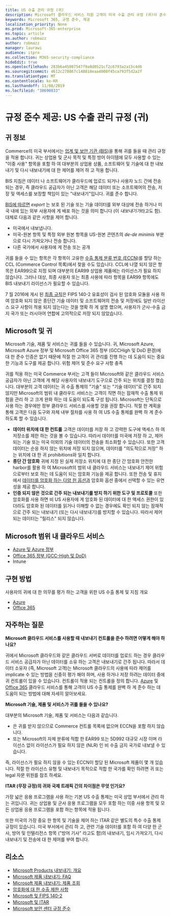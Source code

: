 ```yaml
---
title: US 수출 관리 규정 (귀)
description: Microsoft 클라우드 서비스 지원 고객이 미국 수출 관리 규정 (귀)이 준수 요구 사항을 충족 하 고 수출 통제 위험을 관리 하는 데 도움이 됩니다.
keywords: Microsoft 365, 규정 준수, 제공
localization_priority: None
ms.prod: Microsoft-365-enterprise
ms.topic: article
ms.author: robmazz
author: robmazz
manager: laurawi
audience: itpro
ms.collection: M365-security-compliance
hideEdit: true
ms.openlocfilehash: 283b6a45807547f9a8d0521cf2c6793a2a15c4d6
ms.sourcegitcommit: 4612c270867c148818eaa4008f45ca793f5d2a2f
ms.translationtype: MT
ms.contentlocale: ko-KR
ms.lasthandoff: 11/08/2019
ms.locfileid: "38690833"
---
```

# <a name="compliance-offering-us-export-administration-regulations-ear"></a>규정 준수 제공: US 수출 관리 규정 (귀)

## <a name="about-the-ear"></a>귀 정보

Commerce의 미국 부서에서는 [업계 및 보안 기관 (BIS)](https://www.bis.doc.gov/)을 통해 귀를 들을 때 관리 규정을 적용 합니다. 귀는 상업용 및 군사 목적 및 특정 방어 아이템에 모두 사용할 수 있는 "이중 사용" 항목을 포함 하 여 대부분의 상업용 상품, 소프트웨어 및 기술에 대 한 내보내기 및 다시 내보내기에 대 한 제어를 제어 하 고 적용 합니다.

BIS 지침은 데이터 나 소프트웨어가 클라우드에 업로드 되거나 사용자 노드 간에 전송 되는 경우, 즉 클라우드 공급자가 아닌 고객은 해당 데이터 또는 소프트웨어의 전송, 저장 및 액세스를 보장할 책임이 있는 "내보내기"입니다. 귀를 준수 합니다.

[BIS에 따르면](https://www.bis.doc.gov/index.php/documents/regulation-docs/412-part-734-scope-of-the-export-administration-regulations/file) *export* 는 보호 된 기술 또는 기술 데이터를 외부 대상에 전송 하거나 미국 내에 있는 외부 사용자에 게 배포 하는 것을 의미 합니다 (이 *내보내기가*라고도 함). 대체로 다음과 같은 사항을 제어 합니다.

- 미국에서 내보냅니다.
- 미국-원본 항목 및 특정 외부 원본 항목을 US-원본 콘텐츠의 *de-de minimis* 부분으로 다시 가져오거나 전송 합니다.
- 다른 국가에서 사용자에 게 전송 또는 공개

귀를 들을 수 있는 항목은 각 항목이 고유한 [수출 통제 분류 번호 (ECCN)](https://www.bis.doc.gov/index.php/licensing/commerce-control-list-classification/export-control-classification-number-eccn)를 할당 하는 CCL (Commerce Control 목록)에서 찾을 수도 있습니다. CCL에 나열 되지 않은 항목은 EAR99으로 지정 되며 대부분의 EAR99 상업용 제품에는 라이선스가 필요 하지 않습니다. 그러나 대상, 최종 사용자 또는 최종 사용에 따라 항목을 EAR99 항목에도 BIS 내보내기 라이선스가 필요할 수 있습니다.

7 월 2016에 게시 된 [최종 규칙](https://www.federalregister.gov/documents/2016/06/03/2016-12734/revisions-to-definitions-in-the-export-administration-regulations)은 FIPS 140-2 유효성이 검사 된 암호화 모듈을 사용 하 여 암호화 되지 않은 종단간 기술 데이터 및 소프트웨어의 전송 및 저장에도 일반 라이선스 요구 사항이 적용 되지 않는다는 것을 명확 하 게 설명 했으며, 사용자가 군사-수출 금지 국가 또는 러시아어 연합에 고의적으로 저장 되지 않았습니다.

## <a name="microsoft-and-the-ear"></a>Microsoft 및 귀

Microsoft 기술, 제품 및 서비스는 귀를 들을 수 있습니다. 귀, Microsoft Azure, Microsoft Azure 정부 및 Microsoft Office 365 정부 (GCCHigh 및 DoD 환경)에 대 한 준수 인증은 없기 때문에 적절 한 고객이 귀 관리를 진행 하는 데 도움이 되는 중요 한 기능과 도구를 제공 합니다. 위험 제어 및 준수 요구 사항 충족

귀를 적용 하는 미국 Commerce 부서는 고객 들이 Microsoft와 같은 클라우드 서비스 공급자가 아닌 고객에 게 해당 사용자의 내보내기 도구으로 간주 되는 위치를 결정 했습니다. 대부분의 고객 데이터는 귀 수출 통제의 "기술" 또는 "기술 데이터"로 간주 되지 않지만 Microsoft의 범위 내 클라우드 서비스는 고객이 직면 하는 잠재적 수출 통제 위험을 관리 하 고 크게 완화 하는 데 도움이 되도록 구성 됩니다. Microsoft는 단독으로 사용 하는 경우에만 정부 클라우드 서비스를 사용할 것을 권장 합니다. 적절 한 계획을 통해 고객은 다음 도구와 자체 내부 절차를 사용 하 여 US 수출 통제를 완벽 하 게 준수 하도록 할 수 있습니다.

- **데이터 위치에 대 한 컨트롤** 고객은 데이터를 저장 하 고 강력한 도구에 액세스 하 여 저장소를 제한 하는 것을 볼 수 있습니다. 따라서 데이터를 미국에 저장 하 고, 제어 되는 기술 또는 미국 이외의 기술 데이터의 전송을 최소화할 수 있습니다. 또한 고객 데이터는 순응 하지 않는 위치에 저장 되지 않으며, 데이터를 "의도적으로 저장" 하는 위치에 대 한 귀 prohibitions와 일치 합니다.
- **종단 간 암호화** 귀에 지정 된 실제 저장소 위치에 대 한 종단 간 암호화 안전한 harbor를 활용 하 여 Microsoft의 범위 내 클라우드 서비스는 내보내기 제어 위험 으로부터 보호 하는 데 도움이 되는 암호화 기능을 제공 합니다. 또한 전송 및 휴지에서 [데이터를 암호화 하는 다양 한 옵션과](https://aka.ms/Azure-Encryption-Overview) 암호화 옵션 중에서 선택할 수 있는 유연성을 제공 합니다.
- **인증 되지 않은 것으로 간주 되는 내보내기를 방지 하기 위한 도구 및 프로토콜** 또한 암호화를 사용 하면 비 US 사용자에 게 암호화 된 데이터에 대 한 액세스 권한이 있더라도 암호화 된 데이터를 읽거나 이해할 수 없는 경우에도 확인 되지 않는 잠재적으로 간주 되는 내보내기 (또는 다시 내보내기)를 방지할 수 있습니다. 따라서 제어 되는 데이터는 "릴리스" 되지 않습니다.

## <a name="microsoft-in-scope-cloud-services"></a>Microsoft 범위 내 클라우드 서비스

- [Azure 및 Azure 정부](https://aka.ms/AzureCompliance)
- [Office 365 정부 (GCC-High 및 DoD)](https://aka.ms/Office-365-Export-Controls)
- Intune

## <a name="how-to-implement"></a>구현 방법

사용자의 귀에 대 한 의무를 평가 하는 고객을 위한 US 수출 통제 및 지침 개요

- [Azure](https://aka.ms/Azure-Export-Controls)
- [Office 365](https://aka.ms/Office-365-Export-Controls)

## <a name="frequently-asked-questions"></a>자주하는 질문

**Microsoft 클라우드 서비스를 사용할 때 내보내기 컨트롤을 준수 하려면 어떻게 해야 하나요?**

귀에서 Microsoft 클라우드와 같은 클라우드 서버로 데이터를 업로드 하는 경우 클라우드 서비스 공급자가 아닌 데이터를 소유 하는 고객은 내보내기로 간주 됩니다. 따라서 데이터 소유자 (즉, Microsoft 고객)는 Microsoft 클라우드의 사용에 따라 제어를 implicate 수 있는 방법을 신중히 평가 해야 하며, 사용 하거나 저장 하려는 데이터 중에 귀 컨트롤이 있을 수 있습니다. 컨트롤이 적용 되는 컨트롤을 정의 합니다. [Azure](https://servicetrust.microsoft.com/ViewPage/TrustDocuments?command=Download&downloadType=Document&downloadId=c24c11f2-2cd4-444a-9160-19762855ad3a&docTab=6d000410-c9e9-11e7-9a91-892aae8839ad_FAQ_and_White_Papers) 및 [Office 365](https://query.prod.cms.rt.microsoft.com/cms/api/am/binary/RE1s5kI) 클라우드 서비스를 통해 고객이 US 수출 통제를 완벽 하 게 준수 하는 데 도움이 되는 방법에 대해 자세히 알아보세요.

**Microsoft 기술, 제품 및 서비스가 귀를 들을 수 있나요?**

대부분의 Microsoft 기술, 제품 및 서비스는 다음과 같습니다.

- 은 귀를 받지 않으므로 Commerce 컨트롤 목록에 없으며 ECCN을 포함 하지 않습니다.
- 또는 Microsoft의 자체 분류에 적합 한 EAR99 또는 5D992 대규모 시장 이며 라이선스 없이 라이선스가 필요 하지 않은 (NLR) 인 비 수출 금지 국가로 내보낼 수 있습니다.

즉, 라이선스가 필요 하지 않을 수 있는 ECCN이 할당 된 Microsoft 제품이 몇 개 있습니다. 적절 한 라이선스 유형 및 내보내기 목적으로 적합 한 국가를 확인 하려면 귀 또는 legal 자문 위원를 참조 하세요.

**ITAR (무장 규정)의 귀와 국제 트래픽 간의 차이점은 무엇 인가요?**

가장 넓은 응용 프로그램을 사용 하는 기본 US 수출 통제는 미국 상업 부서에서 관리 하는 귀입니다. 귀는 상업용 및 군사 응용 프로그램을 모두 포함 하는 이중 사용 항목 및 모든 상업용 응용 프로그램을 포함 하는 항목에 적용 됩니다.

또한 미국의 가장 중요 한 항목 및 기술을 제어 하는 ITAR 같은 별도의 특수 수출 통제 규정이 있습니다. 미국 부서에서 관리 하 고, 관련 기술 데이터를 포함 하 여 다양 한 군사, 방어 및 인텔리전스 항목 ("방어 기사" 라고도 함)의 내보내기, 임시 가져오기, 다시 내보내기 및 전송에 대 한 제어를 부여 합니다.

## <a name="resources"></a>리소스

- [Microsoft Products 내보내기: 개요](https://www.microsoft.com/exporting/overview.aspx)
- [Microsoft 제품 내보내기: FAQ](https://www.microsoft.com/exporting/faq.aspx)
- [Microsoft 제품 내보내기: 제품 조회](https://www.microsoft.com/exporting/exporting-information.aspx)
- [암호화에 대 한 수출 제한 사항](https://docs.microsoft.com/windows/uwp/security/export-restrictions-on-cryptography)
- [Microsoft 및 FIPS 140-2](offering-fips-140-2.md)
- [Microsoft 및 ITAR](offering-itar.md)
- [Microsoft 보안 센터 규정 준수](https://www.microsoft.com/trust-center/compliance/compliance-overview)
